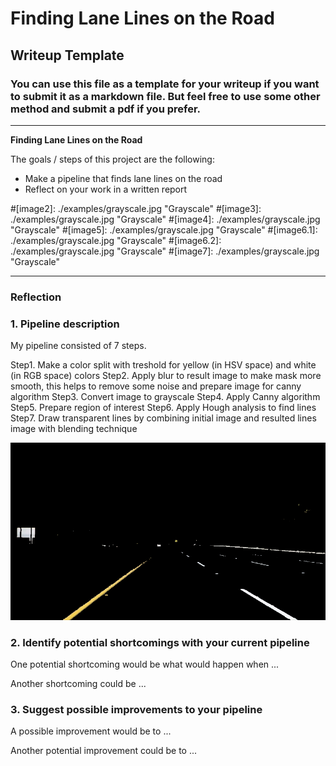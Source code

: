 # **Finding Lane Lines on the Road** 

## Writeup Template

### You can use this file as a template for your writeup if you want to submit it as a markdown file. But feel free to use some other method and submit a pdf if you prefer.

---

**Finding Lane Lines on the Road**

The goals / steps of this project are the following:
* Make a pipeline that finds lane lines on the road
* Reflect on your work in a written report


[//]: # (Image References)

[image1]: ./writeup_data/step1.png
#[image2]: ./examples/grayscale.jpg "Grayscale"
#[image3]: ./examples/grayscale.jpg "Grayscale"
#[image4]: ./examples/grayscale.jpg "Grayscale"
#[image5]: ./examples/grayscale.jpg "Grayscale"
#[image6.1]: ./examples/grayscale.jpg "Grayscale"
#[image6.2]: ./examples/grayscale.jpg "Grayscale"
#[image7]: ./examples/grayscale.jpg "Grayscale"

---

### Reflection

### 1. Pipeline description

My pipeline consisted of 7 steps.

Step1. Make a color split with treshold for yellow (in HSV space) and white (in RGB space) colors
Step2. Apply blur to result image to make mask more smooth, this helps to remove some noise and prepare image for canny algorithm
Step3. Convert image to grayscale
Step4. Apply Canny algorithm
Step5. Prepare region of interest
Step6. Apply Hough analysis to find lines
Step7. Draw transparent lines by combining initial image and resulted lines image with blending technique

![alt text][image1]


### 2. Identify potential shortcomings with your current pipeline


One potential shortcoming would be what would happen when ... 

Another shortcoming could be ...


### 3. Suggest possible improvements to your pipeline

A possible improvement would be to ...

Another potential improvement could be to ...
